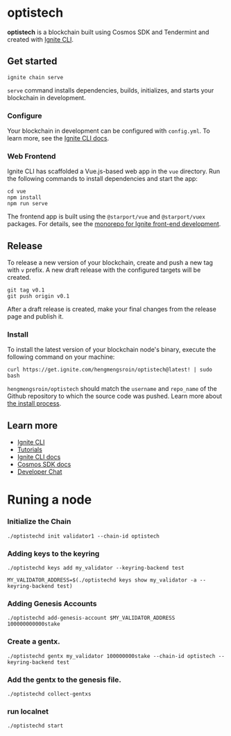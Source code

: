 # optistech
**optistech** is a blockchain built using Cosmos SDK and Tendermint and created with [Ignite CLI](https://ignite.com/cli).

## Get started

```
ignite chain serve
```

`serve` command installs dependencies, builds, initializes, and starts your blockchain in development.

### Configure

Your blockchain in development can be configured with `config.yml`. To learn more, see the [Ignite CLI docs](https://docs.ignite.com).

### Web Frontend

Ignite CLI has scaffolded a Vue.js-based web app in the `vue` directory. Run the following commands to install dependencies and start the app:

```
cd vue
npm install
npm run serve
```

The frontend app is built using the `@starport/vue` and `@starport/vuex` packages. For details, see the [monorepo for Ignite front-end development](https://github.com/ignite-hq/web).

## Release
To release a new version of your blockchain, create and push a new tag with `v` prefix. A new draft release with the configured targets will be created.

```
git tag v0.1
git push origin v0.1
```

After a draft release is created, make your final changes from the release page and publish it.

### Install
To install the latest version of your blockchain node's binary, execute the following command on your machine:

```
curl https://get.ignite.com/hengmengsroin/optistech@latest! | sudo bash
```
`hengmengsroin/optistech` should match the `username` and `repo_name` of the Github repository to which the source code was pushed. Learn more about [the install process](https://github.com/allinbits/starport-installer).

## Learn more

- [Ignite CLI](https://ignite.com/cli)
- [Tutorials](https://docs.ignite.com/guide)
- [Ignite CLI docs](https://docs.ignite.com)
- [Cosmos SDK docs](https://docs.cosmos.network)
- [Developer Chat](https://discord.gg/ignite)



# Runing a node

### Initialize the Chain
```
./optistechd init validator1 --chain-id optistech
```

### Adding keys to the keyring
```
./optistechd keys add my_validator --keyring-backend test

MY_VALIDATOR_ADDRESS=$(./optistechd keys show my_validator -a --keyring-backend test)
```
### Adding Genesis Accounts

```
./optistechd add-genesis-account $MY_VALIDATOR_ADDRESS 100000000000stake
```

### Create a gentx.
```
./optistechd gentx my_validator 100000000stake --chain-id optistech --keyring-backend test
```

### Add the gentx to the genesis file.
```
./optistechd collect-gentxs
```

### run localnet
```
./optistechd start
```